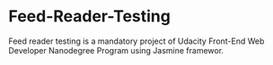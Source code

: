 # Feed-Reader-Testing
Feed reader testing is a mandatory project of Udacity Front-End Web Developer Nanodegree Program using Jasmine framewor.
